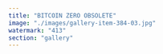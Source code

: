 ```yaml
---
title: "BITCOIN ZERO OBSOLETE"
image: "./images/gallery-item-384-03.jpg"
watermark: "413"
section: "gallery"
---
```

